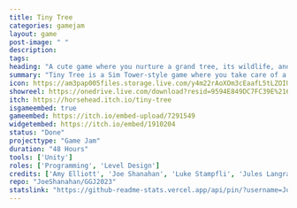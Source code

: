 ```yaml
---
title: Tiny Tree
categories: gamejam
layout: game
post-image: " "
description:
tags:
heading: "A cute game where you nurture a grand tree, its wildlife, and its thriving roots."
summary: "Tiny Tree is a Sim Tower-style game where you take care of a grand tree. Your goal is to grow the tree as tall as possible, keep the roots healthy, and take care of its inhabitants, a rabbit,  deer, and bear.. This was designed around the theme 'Roots' <small>(Global Gamejam 2023)</small>"
icon: https://am3pap005files.storage.live.com/y4m22rAoXOm3cEaafL5tLZOIUHSGtRRqMPxuUgm4v_UqSTWzMjmIZt3INABZEyxpd_yQttRhy6qa3rQ0t4FiMylN9jooCr_xg_rh-ZCGdDLrkopaaLBGgNNMh8PdgA2VXN6mSiFOlFbaGoKl0zFQ2RsQR6HBaa2_6V9RqpVum6v3Aa46fGsT9lACoea5QpXj-XE?width=497&height=564&cropmode=none
showreel: https://onedrive.live.com/download?resid=9594E849DC7FC39E%2161269&authkey=!ALpWWJtB4isDADg
itch: https://horsehead.itch.io/tiny-tree
isgameembed: true
gameembed: https://itch.io/embed-upload/7291549
widgetembed: https://itch.io/embed/1910204
status: "Done"
projecttype: "Game Jam"
duration: "48 Hours"
tools: ['Unity']
roles: ['Programming', 'Level Design']
credits: ['Amy Elliott', 'Joe Shanahan', 'Luke Stampfli', 'Jules Langran', 'Olivia Onyia']
repo: "JoeShanahan/GGJ2023"
statslink: "https://github-readme-stats.vercel.app/api/pin/?username=JoeShanahan&repo=GGJ2023&theme=swift"
---
```

